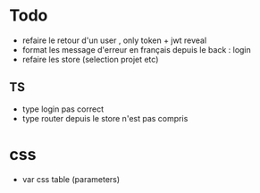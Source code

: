 # Todo

- refaire le retour d'un user , only token + jwt reveal
- format les message d'erreur en français depuis le back : login
- refaire les store (selection projet etc)

## TS

- type login pas correct
- type router depuis le store n'est pas compris

# css

- var css table (parameters)
